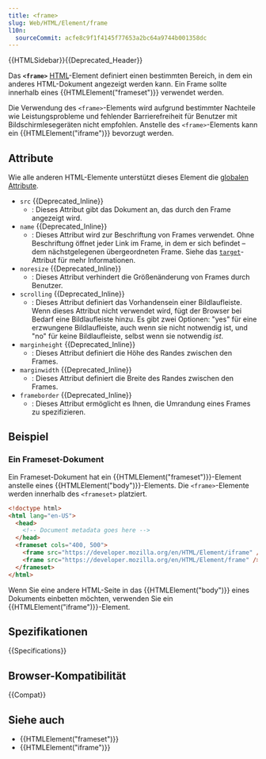 ```yaml
---
title: <frame>
slug: Web/HTML/Element/frame
l10n:
  sourceCommit: acfe8c9f1f4145f77653a2bc64a9744b001358dc
---
```


{{HTMLSidebar}}{{Deprecated_Header}}

Das **`<frame>`** [HTML](/de/docs/Web/HTML)-Element definiert einen bestimmten Bereich, in dem ein anderes HTML-Dokument angezeigt werden kann. Ein Frame sollte innerhalb eines {{HTMLElement("frameset")}} verwendet werden.

Die Verwendung des `<frame>`-Elements wird aufgrund bestimmter Nachteile wie Leistungsprobleme und fehlender Barrierefreiheit für Benutzer mit Bildschirmlesegeräten nicht empfohlen. Anstelle des `<frame>`-Elements kann ein {{HTMLElement("iframe")}} bevorzugt werden.

## Attribute

Wie alle anderen HTML-Elemente unterstützt dieses Element die [globalen Attribute](/de/docs/Web/HTML/Global_attributes).

- `src` {{Deprecated_Inline}}
  - : Dieses Attribut gibt das Dokument an, das durch den Frame angezeigt wird.
- `name` {{Deprecated_Inline}}
  - : Dieses Attribut wird zur Beschriftung von Frames verwendet. Ohne Beschriftung öffnet jeder Link im Frame, in dem er sich befindet – dem nächstgelegenen übergeordneten Frame. Siehe das [`target`](/de/docs/Web/HTML/Element/a#target)-Attribut für mehr Informationen.
- `noresize` {{Deprecated_Inline}}
  - : Dieses Attribut verhindert die Größenänderung von Frames durch Benutzer.
- `scrolling` {{Deprecated_Inline}}
  - : Dieses Attribut definiert das Vorhandensein einer Bildlaufleiste. Wenn dieses Attribut nicht verwendet wird, fügt der Browser bei Bedarf eine Bildlaufleiste hinzu. Es gibt zwei Optionen: "yes" für eine erzwungene Bildlaufleiste, auch wenn sie nicht notwendig ist, und "no" für keine Bildlaufleiste, selbst wenn sie notwendig _ist_.
- `marginheight` {{Deprecated_Inline}}
  - : Dieses Attribut definiert die Höhe des Randes zwischen den Frames.
- `marginwidth` {{Deprecated_Inline}}
  - : Dieses Attribut definiert die Breite des Randes zwischen den Frames.
- `frameborder` {{Deprecated_Inline}}
  - : Dieses Attribut ermöglicht es Ihnen, die Umrandung eines Frames zu spezifizieren.

## Beispiel

### Ein Frameset-Dokument

Ein Frameset-Dokument hat ein {{HTMLElement("frameset")}}-Element anstelle eines {{HTMLElement("body")}}-Elements. Die `<frame>`-Elemente werden innerhalb des `<frameset>` platziert.

```html
<!doctype html>
<html lang="en-US">
  <head>
    <!-- Document metadata goes here -->
  </head>
  <frameset cols="400, 500">
    <frame src="https://developer.mozilla.org/en/HTML/Element/iframe" />
    <frame src="https://developer.mozilla.org/en/HTML/Element/frame" />
  </frameset>
</html>
```

Wenn Sie eine andere HTML-Seite in das {{HTMLElement("body")}} eines Dokuments einbetten möchten, verwenden Sie ein {{HTMLElement("iframe")}}-Element.

## Spezifikationen

{{Specifications}}

## Browser-Kompatibilität

{{Compat}}

## Siehe auch

- {{HTMLElement("frameset")}}
- {{HTMLElement("iframe")}}
